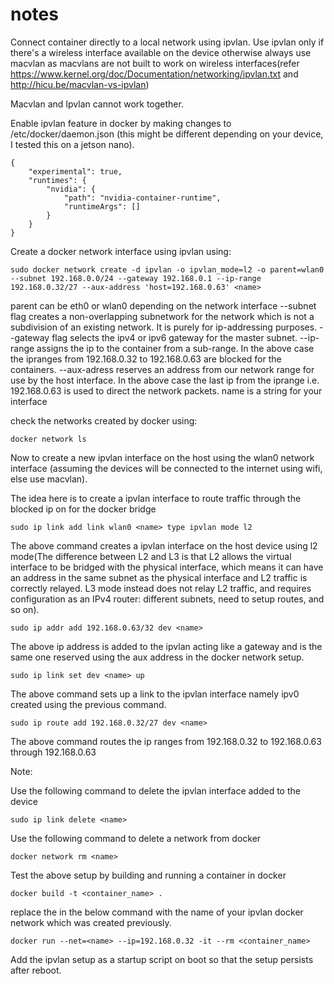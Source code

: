 # notes

Connect container directly to a local network using ipvlan. Use ipvlan only if there's a wireless interface available on the device otherwise always use macvlan as macvlans are not built to work on wireless interfaces(refer https://www.kernel.org/doc/Documentation/networking/ipvlan.txt and http://hicu.be/macvlan-vs-ipvlan)

Macvlan and Ipvlan cannot work together.

Enable ipvlan feature in docker by making changes to /etc/docker/daemon.json (this might be different depending on your device, I tested this on a jetson nano).

```
{
    "experimental": true,
    "runtimes": {
        "nvidia": {
            "path": "nvidia-container-runtime",
            "runtimeArgs": []
        }
    }
}
```

Create a docker network interface using ipvlan using:

```
sudo docker network create -d ipvlan -o ipvlan_mode=l2 -o parent=wlan0 --subnet 192.168.0.0/24 --gateway 192.168.0.1 --ip-range 192.168.0.32/27 --aux-address 'host=192.168.0.63' <name>
```

parent can be eth0 or wlan0 depending on the network interface
--subnet flag creates a non-overlapping subnetwork for the network which is not a subdivision of an existing network. It is purely for ip-addressing purposes.
--gateway flag selects the ipv4 or ipv6 gateway for the master subnet.
--ip-range assigns the ip to the container from a sub-range. In the above case the ipranges from 192.168.0.32 to 192.168.0.63 are blocked for the containers.
--aux-adress reserves an address from our network range for use by the host interface. In the above case the last ip from the iprange i.e. 192.168.0.63 is used to direct the network packets.
name is a string for your interface

check the networks created by docker using: 

```
docker network ls
```

Now to create a new ipvlan interface on the host using the wlan0 network interface (assuming the devices will be connected to the internet using wifi, else use macvlan).

The idea here is to create a ipvlan interface to route traffic through the blocked ip on for the docker bridge 

```
sudo ip link add link wlan0 <name> type ipvlan mode l2
```
The above command creates a ipvlan interface on the host device  using l2 mode(The difference between L2 and L3 is that L2 allows the virtual interface to be bridged with the physical interface, which means it can have an address in the same subnet as the physical interface and L2 traffic is correctly relayed. L3 mode instead does not relay L2 traffic, and requires configuration as an IPv4 router: different subnets, need to setup routes, and so on).

```
sudo ip addr add 192.168.0.63/32 dev <name>
```

The above ip address is added to the ipvlan acting like a gateway and is the same one reserved using the aux address in the docker network setup.

```
sudo ip link set dev <name> up
```

The above command sets up a link to the ipvlan interface namely ipv0 created using the previous command.

```
sudo ip route add 192.168.0.32/27 dev <name>
```

The above command routes the ip ranges from 192.168.0.32 to 192.168.0.63 through 192.168.0.63 

Note:

Use the following command to delete the ipvlan interface added to the device

```
sudo ip link delete <name>
```

Use the following command to delete a network from docker

```
docker network rm <name>
```
Test the above setup by building and running a container in docker

```
docker build -t <container_name> .
```
replace the <name> in the below command with the name of your ipvlan docker network which was created previously. 
    
```
docker run --net=<name> --ip=192.168.0.32 -it --rm <container_name>
```
Add the ipvlan setup as a startup script on boot so that the setup persists after reboot.
